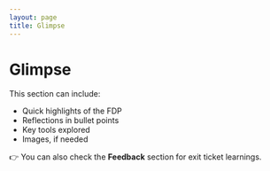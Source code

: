 ```yaml
---
layout: page
title: Glimpse
---
```


# Glimpse  

This section can include:  
- Quick highlights of the FDP  
- Reflections in bullet points  
- Key tools explored  
- Images, if needed  

👉 You can also check the **Feedback** section for exit ticket learnings.  
